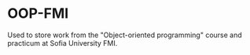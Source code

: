 # OOP-FMI
Used to store work from the "Object-oriented programming" course and practicum at Sofia University FMI.
